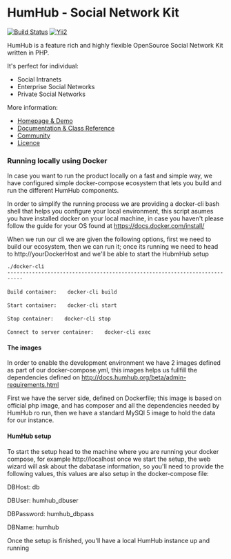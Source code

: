 HumHub - Social Network Kit
===========================

[![Build Status](https://travis-ci.org/humhub/humhub.svg?branch=master)](https://travis-ci.org/humhub/humhub)
[![Yii2](https://img.shields.io/badge/Powered_by-Yii_Framework-green.svg?style=flat)](http://www.yiiframework.com/)

HumHub is a feature rich and highly flexible OpenSource Social Network Kit written in PHP.

It's perfect for individual:
- Social Intranets
- Enterprise Social Networks
- Private Social Networks

More information:
- [Homepage & Demo](http://www.humhub.org)
- [Documentation & Class Reference](http://docs.humhub.org)
- [Community](http://community.humhub.com/)
- [Licence](http://www.humhub.org/licences)

### Running locally using Docker

In case you want to run the product locally on a fast and simple way, we have configured simple docker-compose ecosystem that lets you build and run the different HumHub components.

In order to simplify the running process we are providing a docker-cli bash shell that helps you configure your local environment, this script asumes you have installed docker on your local machine, in case you haven't please follow the guide for your OS found at https://docs.docker.com/install/

When we run our cli we are given the following options, first we need to build our ecosystem, then we can run it; once its running we need to head to http://yourDockerHost and we'll be able to start the HubmHub setup


`./docker-cli`<br/>
`---------------------------------------------------------------------------`<br/>

`Build container: `
`  docker-cli build`

`Start container: `
`  docker-cli start`

`Stop container: `
`  docker-cli stop`

`Connect to server container: `
`  docker-cli exec`

#### The images

In order to enable the development environment we have 2 images defined as part of our docker-compose.yml, this images helps us fullfill the dependencies defined on http://docs.humhub.org/beta/admin-requirements.html 

First we have the server side, defined on Dockerfile; this image is based on official php image, and has composer and all the dependencies needed by HumHub ro run, then we have a standard MySQl 5 image to hold the data for our instance.

#### HumHub setup

To start the setup head to the machine where you are running your docker compose, for example http://localhost once we start the setup, the web wizard will ask about the dabatase information, so you'll need to provide the following values, this values are also setup in the docker-compose file:

DBHost: db

DBUser: humhub_dbuser

DBPassword: humhub_dbpass

DBName: humhub

Once the setup is finished, you'll have a local HumHub instance up and running


